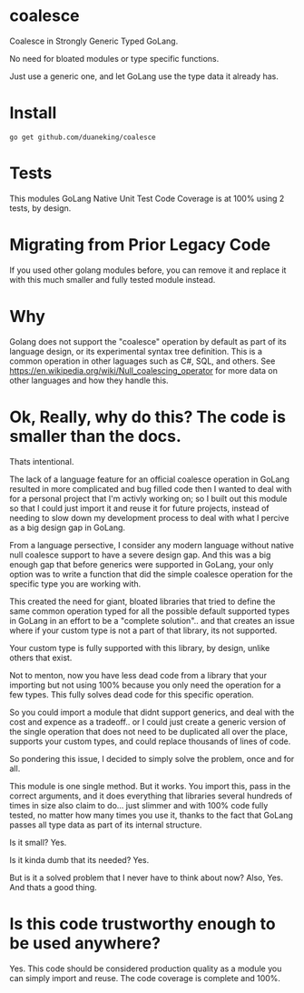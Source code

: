 # coalesce
Coalesce in Strongly Generic Typed GoLang.

No need for bloated modules or type specific functions.

Just use a generic one, and let GoLang use the type data it already has.

# Install

```
go get github.com/duaneking/coalesce
```

# Tests

This modules GoLang Native Unit Test Code Coverage is at 100% using 2 tests, by design.

# Migrating from Prior Legacy Code

If you used other golang modules before, you can remove it and replace it with this much smaller and fully tested module instead.

# Why

Golang does not support the "coalesce" operation by default as part of its language design, or its experimental syntax tree definition.  This is a common operation in other laguages such as C#, SQL, and others. See https://en.wikipedia.org/wiki/Null_coalescing_operator for more data on other languages and how they handle this.

# Ok, Really, why do this? The code is smaller than the docs.

Thats intentional. 

The lack of a language feature for an official coalesce operation in GoLang resulted in more complicated and bug filled code then I wanted to deal with for a personal project that I'm activly working on; so I built out this module so that I could just import it and reuse it for future projects, instead of needing to slow down my development process to deal with what I percive as a big design gap in GoLang.

From a language persective, I consider any modern language without native null coalesce support to have a severe design gap. And this was a big enough gap that before generics were supported in GoLang, your only option was to write a function that did the simple coalesce operation for the specific type you are working with.

This created the need for giant, bloated libraries that tried to define the same common operation typed for all the possible default supported types in GoLang in an effort to be a "complete solution".. and that creates an issue where if your custom type is not a part of that library, its not supported.

Your custom type is fully supported with this library, by design, unlike others that exist.

Not to menton, now you have less dead code from a library that your importing but not using 100% because you only need the operation for a few types. This fully solves dead code for this specific operation.

So you could import a module that didnt support generics, and deal with the cost and expence as a tradeoff.. or I could just create a generic version of the single operation that does not need to be duplicated all over the place, supports your custom types, and could replace thousands of lines of code.

So pondering this issue, I decided to simply solve the problem, once and for all.

This module is one single method. But it works. You import this, pass in the correct arguments, and it does everything that libraries several hundreds of times in size also claim to do... just slimmer and with 100% code fully tested, no matter how many times you use it, thanks to the fact that GoLang passes all type data as part of its internal structure.

Is it small? Yes.

Is it kinda dumb that its needed? Yes.

But is it a solved problem that I never have to think about now? Also, Yes. And thats a good thing.

# Is this code trustworthy enough to be used anywhere?

Yes. This code should be considered production quality as a module you can simply import and reuse. The code coverage is complete and 100%.
